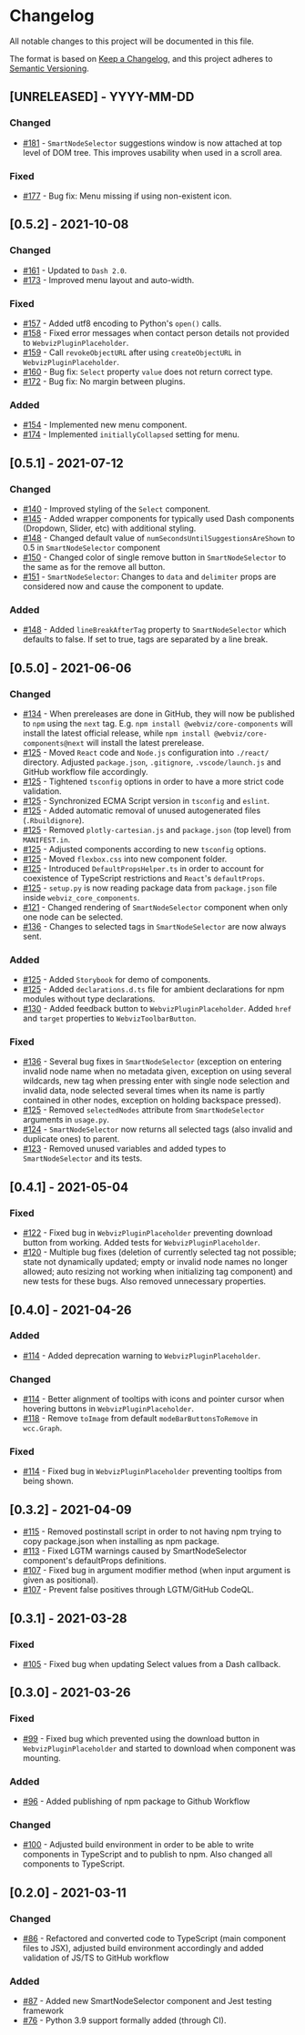 # Changelog

All notable changes to this project will be documented in this file.

The format is based on [Keep a Changelog](https://keepachangelog.com/en/1.0.0/),
and this project adheres to [Semantic Versioning](https://semver.org/spec/v2.0.0.html).

## [UNRELEASED] - YYYY-MM-DD

### Changed
-   [#181](https://github.com/equinor/webviz-core-components/pull/181) - `SmartNodeSelector` suggestions window is now attached at top level of DOM tree. This improves usability when used in a scroll area.

### Fixed

- [#177](https://github.com/equinor/webviz-core-components/pull/177) - Bug fix: Menu missing if using non-existent icon.

## [0.5.2] - 2021-10-08

### Changed

-   [#161](https://github.com/equinor/webviz-core-components/pull/161) - Updated to `Dash 2.0`.
-   [#173](https://github.com/equinor/webviz-core-components/pull/173) - Improved menu layout and auto-width.

### Fixed

-   [#157](https://github.com/equinor/webviz-core-components/pull/157) - Added utf8 encoding to Python's `open()` calls.
-   [#158](https://github.com/equinor/webviz-core-components/pull/158) - Fixed error messages when contact person details not provided to `WebvizPluginPlaceholder`.
-   [#159](https://github.com/equinor/webviz-core-components/pull/159) - Call `revokeObjectURL` after using `createObjectURL` in `WebvizPluginPlaceholder`.
-   [#160](https://github.com/equinor/webviz-core-components/pull/160) - Bug fix: `Select` property `value` does not return correct type.
-   [#172](https://github.com/equinor/webviz-core-components/pull/172) - Bug fix: No margin between plugins.

### Added

- [#154](https://github.com/equinor/webviz-core-components/pull/154) - Implemented new menu component.
- [#174](https://github.com/equinor/webviz-core-components/pull/174) - Implemented `initiallyCollapsed` setting for menu.

## [0.5.1] - 2021-07-12

### Changed

-   [#140](https://github.com/equinor/webviz-core-components/pull/140) - Improved styling of the `Select` component.
-   [#145](https://github.com/equinor/webviz-core-components/pull/145) - Added wrapper components for typically used Dash components (Dropdown, Slider, etc) with additional styling.
-   [#148](https://github.com/equinor/webviz-core-components/pull/148) - Changed default value of `numSecondsUntilSuggestionsAreShown` to 0.5 in `SmartNodeSelector` component
-   [#150](https://github.com/equinor/webviz-core-components/pull/150) - Changed color of single remove button in `SmartNodeSelector` to the same as for the remove all button.
-   [#151](https://github.com/equinor/webviz-core-components/pull/151) - `SmartNodeSelector`: Changes to `data` and `delimiter` props are considered now and cause the component to update.

### Added

-   [#148](https://github.com/equinor/webviz-core-components/pull/148) - Added `lineBreakAfterTag` property to `SmartNodeSelector` which defaults to false. If set to true, tags are separated by a line break.

## [0.5.0] - 2021-06-06

### Changed

- [#134](https://github.com/equinor/webviz-core-components/pull/134) - When prereleases are done in GitHub, they will now be published to `npm` using the `next` tag. E.g. `npm install @webviz/core-components` will install the latest official release, while `npm install @webviz/core-components@next` will install the
  latest prerelease.
- [#125](https://github.com/equinor/webviz-core-components/pull/125) - Moved `React` code and `Node.js` configuration into `./react/` directory.
  Adjusted `package.json`, `.gitignore`, `.vscode/launch.js` and GitHub workflow file accordingly.
- [#125](https://github.com/equinor/webviz-core-components/pull/125) - Tightened `tsconfig` options in order to have a more strict code validation.
- [#125](https://github.com/equinor/webviz-core-components/pull/125) - Synchronized ECMA Script version in `tsconfig` and `eslint`.
- [#125](https://github.com/equinor/webviz-core-components/pull/125) - Added automatic removal of unused autogenerated files (`.Rbuildignore`).
- [#125](https://github.com/equinor/webviz-core-components/pull/125) - Removed `plotly-cartesian.js` and `package.json` (top level) from `MANIFEST.in`.
- [#125](https://github.com/equinor/webviz-core-components/pull/125) - Adjusted components according to new `tsconfig` options.
- [#125](https://github.com/equinor/webviz-core-components/pull/125) - Moved `flexbox.css` into new component folder.
- [#125](https://github.com/equinor/webviz-core-components/pull/125) - Introduced `DefaultPropsHelper.ts` in order to account for coexistence of TypeScript restrictions and `React`'s `defaultProps`.
- [#125](https://github.com/equinor/webviz-core-components/pull/125) - `setup.py` is now reading package data from `package.json` file inside `webviz_core_components`.
- [#121](https://github.com/equinor/webviz-core-components/pull/121) - Changed rendering of `SmartNodeSelector` component when only one node can be selected.
- [#136](https://github.com/equinor/webviz-core-components/pull/136) - Changes to selected tags in `SmartNodeSelector` are now always sent.

### Added

-   [#125](https://github.com/equinor/webviz-core-components/pull/125) - Added `Storybook` for demo of components.
-   [#125](https://github.com/equinor/webviz-core-components/pull/125) - Added `declarations.d.ts` file for ambient declarations for npm modules without type declarations.
-   [#130](https://github.com/equinor/webviz-core-components/pull/130) - Added feedback button to `WebvizPluginPlaceholder`. Added `href` and `target` properties to `WebvizToolbarButton`.

### Fixed

- [#136](https://github.com/equinor/webviz-core-components/pull/136) - Several bug fixes in `SmartNodeSelector` (exception on entering invalid node name when no metadata given, exception on using several wildcards,
  new tag when pressing enter with single node selection and invalid data, node selected several times when its name is partly contained in other nodes, exception on holding backspace pressed).
- [#125](https://github.com/equinor/webviz-core-components/pull/125) - Removed `selectedNodes` attribute from `SmartNodeSelector` arguments in `usage.py`.
- [#124](https://github.com/equinor/webviz-core-components/pull/124) - `SmartNodeSelector` now returns all selected tags (also invalid and duplicate ones) to parent.
- [#123](https://github.com/equinor/webviz-core-components/pull/123) - Removed unused variables and added types to `SmartNodeSelector` and its tests.

## [0.4.1] - 2021-05-04

### Fixed

- [#122](https://github.com/equinor/webviz-core-components/pull/122) - Fixed bug in `WebvizPluginPlaceholder` preventing download button from working. Added tests for `WebvizPluginPlaceholder`.
- [#120](https://github.com/equinor/webviz-core-components/pull/120) - Multiple bug fixes (deletion of currently selected tag not possible; state not dynamically updated;
  empty or invalid node names no longer allowed; auto resizing not working when initializing tag component) and new tests for these bugs. Also removed unnecessary properties.

## [0.4.0] - 2021-04-26

### Added

-   [#114](https://github.com/equinor/webviz-core-components/pull/114) - Added deprecation warning to `WebvizPluginPlaceholder`.

### Changed

-   [#114](https://github.com/equinor/webviz-core-components/pull/114) - Better alignment of tooltips with icons and pointer cursor when hovering buttons in `WebvizPluginPlaceholder`.
-   [#118](https://github.com/equinor/webviz-core-components/pull/118) - Remove `toImage` from default `modeBarButtonsToRemove` in `wcc.Graph`.

### Fixed

-   [#114](https://github.com/equinor/webviz-core-components/pull/114) - Fixed bug in `WebvizPluginPlaceholder` preventing tooltips from being shown.

## [0.3.2] - 2021-04-09

-   [#115](https://github.com/equinor/webviz-core-components/pull/115) - Removed postinstall script in order to not having npm trying to copy package.json when installing as npm package.
-   [#113](https://github.com/equinor/webviz-core-components/pull/113) - Fixed LGTM warnings caused by SmartNodeSelector component's defaultProps definitions.
-   [#107](https://github.com/equinor/webviz-core-components/pull/107) - Fixed bug in argument modifier method (when input argument is given as positional).
-   [#107](https://github.com/equinor/webviz-core-components/pull/107) - Prevent false positives through LGTM/GitHub CodeQL.

## [0.3.1] - 2021-03-28

### Fixed

-   [#105](https://github.com/equinor/webviz-core-components/pull/105) - Fixed bug when updating Select values from a Dash callback.

## [0.3.0] - 2021-03-26

### Fixed

-   [#99](https://github.com/equinor/webviz-core-components/pull/99) - Fixed bug which prevented using the download button in `WebvizPluginPlaceholder` and started to download when component was mounting.

### Added

-   [#96](https://github.com/equinor/webviz-core-components/pull/96) - Added publishing of npm package to Github Workflow

### Changed

- [#100](https://github.com/equinor/webviz-core-components/pull/100) - Adjusted build environment in order to be able to write
  components in TypeScript and to publish to npm. Also changed all components to TypeScript.

## [0.2.0] - 2021-03-11

### Changed

-   [#86](https://github.com/equinor/webviz-core-components/pull/86) - Refactored and converted code to TypeScript (main component files to JSX), adjusted build environment accordingly and added validation of JS/TS to GitHub workflow

### Added

-   [#87](https://github.com/equinor/webviz-core-components/pull/87) - Added new SmartNodeSelector component and Jest testing framework
-   [#76](https://github.com/equinor/webviz-core-components/pull/76) - Python 3.9 support formally added (through CI).
